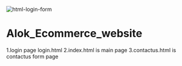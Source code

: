 ![html-login-form](https://user-images.githubusercontent.com/69199896/200992937-6b72292d-0f38-434f-a3eb-4030dc52380d.png)
# Alok_Ecommerce_website
1.login page login.html
2.index.html is main page
3.contactus.html is contactus form page
